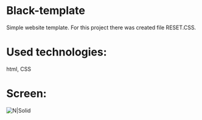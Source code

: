 # Black-template

Simple website template.
For this project there was created file RESET.CSS.

# Used technologies:

html, CSS

# Screen:

![N|Solid](http://fcbarcafc.cba.pl/blacktheme.png)
